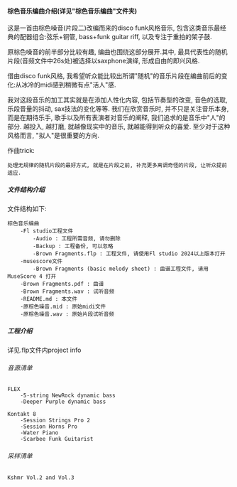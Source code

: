 #### 棕色音乐编曲介绍(详见"棕色音乐编曲"文件夹)
这是一首由棕色噪音(片段二)改编而来的disco funk风格音乐, 包含这类音乐最经典的配器组合:弦乐+铜管, bass+funk guitar riff, 以及专注于重拍的架子鼓.

原棕色噪音的前半部分比较有趣, 编曲也围绕这部分展开.其中, 最具代表性的随机片段(音频文件中26s处)被选择以saxphone演绎, 形成自由的即兴风格.

借由disco funk风格, 我希望听众能比较出所谓"随机"的音乐片段在编曲前后的变化:从冰冷的midi感到稍微有点"活人"感.

我对这段音乐的加工其实就是在添加人性化内容, 包括节奏型的改变, 音色的选取, 乐段音量的抖动, sax技法的变化等等. 我们在欣赏音乐时, 并不只是关注音乐本身, 而是在期待乐手, 歌手以及所有表演者对音乐的阐释, 我们追求的是音乐中"人"的部分. 越投入, 越打磨, 就越像现实中的音乐, 就越能得到听众的喜爱. 至少对于这种风格而言, "拟人"是很重要的方向.

作曲trick:

    处理无规律的随机片段的最好方式, 就是在片段之前, 补充更多离调奇怪的片段, 让听众提前适应.

##### 文件结构介绍
文件结构如下:

    棕色音乐编曲
        -Fl studio工程文件
            -Audio : 工程所需音频, 请勿删除
            -Backup : 工程备份, 可以忽略
            -Brown Fragments.flp : 工程文件, 请使用Fl studio 2024以上版本打开
        -musescore文件
            -Brown Fragments (basic melody sheet) : 曲谱工程文件, 请用MuseScore 4 打开
        -Brown Fragments.pdf : 曲谱
        -Brown Fragments.wav : 试听音频
        -README.md : 本文件
        -原棕色噪音.mid : 原始midi文件
        -原棕色噪音.wav : 原始片段试听音频

##### 工程介绍
详见.flp文件内project info 

###### 音源清单
    FLEX
        -5-string NewRock dynamic bass
        -Deeper Purple dynamic bass
    
    Kontakt 8
        -Session Strings Pro 2
        -Session Horns Pro
        -Water Piano
        -Scarbee Funk Guitarist

###### 采样清单
    
    Kshmr Vol.2 and Vol.3